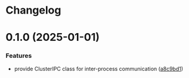 # Changelog

# 0.1.0 (2025-01-01)


### Features

* provide ClusterIPC class for inter-process communication ([a8c9bd1](https://github.com/chunkai1312/node-cluster-ipc/commit/a8c9bd1bf3a64fd786a8ec3e08032a3bb73ab041))

